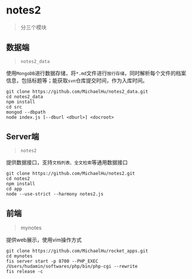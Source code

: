 # notes2


> 分三个模块 


## 数据端

> `notes2_data`

使用`MongoDB`进行数据存储，将`*.md`文件进行`按行存储`，同时解析每个文件的档案信息，包括标题等；能获取`svn`仓库提交时间，作为入库时间。

    git clone https://github.com/MichaelHu/notes2_data.git
    cd notes2_data
    npm install
    cd src
    mongod --dbpath 
    node index.js [--dburl <dburl>] <docroot>



## Server端

> `notes2`

提供数据接口，支持`文档列表、全文检索`等通用数据接口

    git clone https://github.com/MichaelHu/notes2.git
    cd notes2
    npm install
    cd app
    node --use-strict --harmony notes2.js




## 前端

> mynotes

提供web展示，使用vim操作方式

    git clone https://github.com/MichaelHu/rocket_apps.git
    cd mynotes
    fis server start -p 8700 --PHP_EXEC /Users/hudamin/softwares/php/bin/php-cgi --rewrite
    fis release -c


